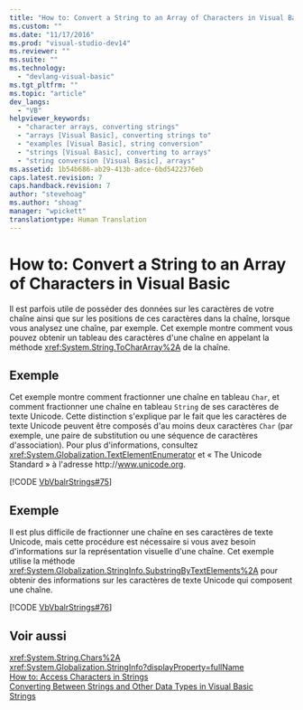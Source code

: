 ```yaml
---
title: "How to: Convert a String to an Array of Characters in Visual Basic | Microsoft Docs"
ms.custom: ""
ms.date: "11/17/2016"
ms.prod: "visual-studio-dev14"
ms.reviewer: ""
ms.suite: ""
ms.technology: 
  - "devlang-visual-basic"
ms.tgt_pltfrm: ""
ms.topic: "article"
dev_langs: 
  - "VB"
helpviewer_keywords: 
  - "character arrays, converting strings"
  - "arrays [Visual Basic], converting strings to"
  - "examples [Visual Basic], string conversion"
  - "strings [Visual Basic], converting to arrays"
  - "string conversion [Visual Basic], arrays"
ms.assetid: 1b54b686-ab29-413b-adce-6bd5422376eb
caps.latest.revision: 7
caps.handback.revision: 7
author: "stevehoag"
ms.author: "shoag"
manager: "wpickett"
translationtype: Human Translation
---
```

# How to: Convert a String to an Array of Characters in Visual Basic
Il est parfois utile de posséder des données sur les caractères de votre chaîne ainsi que sur les positions de ces caractères dans la chaîne, lorsque vous analysez une chaîne, par exemple.  Cet exemple montre comment vous pouvez obtenir un tableau des caractères d'une chaîne en appelant la méthode <xref:System.String.ToCharArray%2A> de la chaîne.  
  
## Exemple  
 Cet exemple montre comment fractionner une chaîne en tableau `Char`, et comment fractionner une chaîne en tableau `String` de ses caractères de texte Unicode.  Cette distinction s'explique par le fait que les caractères de texte Unicode peuvent être composés d'au moins deux caractères `Char` \(par exemple, une paire de substitution ou une séquence de caractères d'association\).  Pour plus d'informations, consultez <xref:System.Globalization.TextElementEnumerator> et « The Unicode Standard » à l'adresse http:\/\/www.unicode.org.  
  
 [!CODE [VbVbalrStrings#75](../CodeSnippet/VS_Snippets_VBCSharp/VbVbalrStrings#75)]  
  
## Exemple  
 Il est plus difficile de fractionner une chaîne en ses caractères de texte Unicode, mais cette procédure est nécessaire si vous avez besoin d'informations sur la représentation visuelle d'une chaîne.  Cet exemple utilise la méthode <xref:System.Globalization.StringInfo.SubstringByTextElements%2A> pour obtenir des informations sur les caractères de texte Unicode qui composent une chaîne.  
  
 [!CODE [VbVbalrStrings#76](../CodeSnippet/VS_Snippets_VBCSharp/VbVbalrStrings#76)]  
  
## Voir aussi  
 <xref:System.String.Chars%2A>   
 <xref:System.Globalization.StringInfo?displayProperty=fullName>   
 [How to: Access Characters in Strings](../../../../visual-basic/programming-guide/language-features/strings/how-to-access-characters-in-strings.md)   
 [Converting Between Strings and Other Data Types in Visual Basic](../../../../visual-basic/programming-guide/language-features/strings/converting-between-strings-and-other-data-types.md)   
 [Strings](../../../../visual-basic/programming-guide/language-features/strings/index.md)